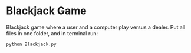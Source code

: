 # Blackjack Game

Blackjack game where a user and a computer play versus a dealer. Put all files in one folder, and in terminal run:

``` console
python Blackjack.py
```
